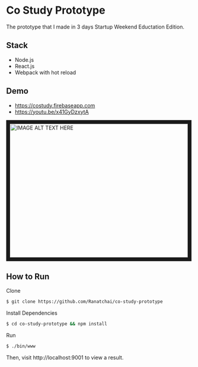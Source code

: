 # Co Study Prototype
The prototype that I made in 3 days Startup Weekend Eductation Edition.

## Stack
- Node.js
- React.js
- Webpack with hot reload

## Demo
- https://costudy.firebaseapp.com 
- https://youtu.be/x41GyDzxytA

<a href="http://www.youtube.com/watch?feature=player_embedded&v=x41GyDzxytA
" target="_blank"><img src="http://img.youtube.com/vi/x41GyDzxytA/0.jpg" 
alt="IMAGE ALT TEXT HERE" width="480" height="360" border="10" /></a>

## How to Run
Clone
```sh
$ git clone https://github.com/Ranatchai/co-study-prototype
```
Install Dependencies
```sh
$ cd co-study-prototype && npm install
```
Run
```sh
$ ./bin/www
```

Then, visit http://localhost:9001 to view a result.
